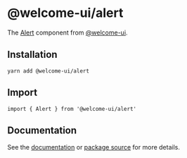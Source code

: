# @welcome-ui/alert

The [Alert](http://welcome-ui.com/components/alert) component from [@welcome-ui](http://welcome-ui.com).

## Installation

    yarn add @welcome-ui/alert

## Import

    import { Alert } from '@welcome-ui/alert'

## Documentation

See the [documentation](http://welcome-ui.com/components/alert) or [package source](https://github.com/WTTJ/welcome-ui/tree/master/packages/Alert) for more details.
